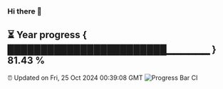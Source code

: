### Hi there 👋
⏳ Year progress { ████████████████████████▁▁▁▁▁▁ } 81.43 %
---
⏰ Updated on Fri, 25 Oct 2024 00:39:08 GMT
![Progress Bar CI](https://github.com/Moyi321/Moyi321/workflows/Progress%20Bar%20CI/badge.svg)
